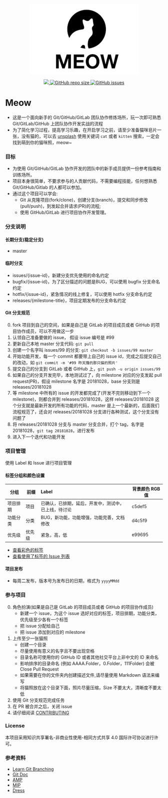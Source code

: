 <p align="center">
    <img src="MeowLogo.png" />
</p>

<p align="center">
    <a href="https://github.com/thisiswangle/meow/graphs/contributors">
        <img src="https://img.shields.io/github/contributors/thisiswangle/meow.svg" >
    </a>
    <a href="https://github.com/thisiswangle/meow">
        <img alt="GitHub repo size" src="https://img.shields.io/github/repo-size/thisiswangle/meow.svg">
    </a>
    <a href="https://github.com/thisiswangle/meow/issues">
        <img alt="GitHub issues" src="https://img.shields.io/github/issues/thisiswangle/meow.svg">
    </a>
</p>

# Meow

* 这是一个面向新手的 Git/GitHub/GitLab 团队协作修炼场所，玩一次即可熟悉 Git/GitLab/GitHub 上团队协作开发实战的流程
* 为了简化学习过程，提高学习乐趣，在开启学习之前，请至少准备猫咪皂片一张，没有猫的，可以去 [unsplash](https://unsplash.com/search/photos/cat) 使用关键词 `cat` 或者 `kitten` 搜索，一定会找到萌到你的猫咪照，meow~

### 目标

* 为使用 Git/GitHub/GitLab 协作开发的团队中的新手成员提供一份参考指南和训练场所。
* 项目本身很简单，不要求参与的人贡献代码，不需要编程技能，任何想熟悉 Git/GitHub/Gitlab 的人都可以参加。
* 通过这个项目可以学会:
    * Git 从克隆项目(fork/clone)，创建分支(branch)，提交和同步修改(pull/push)，到发起合并请求(PR)的流程;
    * 使用 GitHub/GitLab 进行项目协作开发管理。

### 分支说明

#### 长期分支(稳定分支)

* master

#### 临时分支

* issues/{issue-id}，新建分支优先使用的命名约定 
* bugfix/{issue-id}，为了区分描述的问题是BUG，可以使用 bugfix 分支命名约定
* hotfix/{issue-id}，紧急情况的线上修复，可以使用 hotfix 分支命名约定
* releases/{milestone-title}，项目定期发布的分支命名约定

#### Git 分支规范

0. fork 项目到自己的空间，如果是自己是 GitLab 的项目成员或者 GitHub 的项目协作成员，可以不用做这一步
1. 认领自己准备要做的 issue， 假设 issue 编号是 #99
2. 更新自己本地 master 分支代码: `git pull`
3. 创建一个名字叫 issues/99 的分支: `git checkout -b issues/99 master`
4. 开始功能开发，每一个 commit 都要带上自己的 issue id，完成之后提交自己的改动，如 `git commit -m '#99 昨天撸的那只猫的照片'`
5. 提交自己的分支到 GitLab 或者 GitHub 上，`git push -u origin issues/99`
6. 如果自己的分支开发完毕，本地测试过了，向 milestone 对应的分支发起 pull request(PR)，假设 milestone 名字是 20181028，base 分支则是 releases/20181028
7. 等 milestone 中所有的 issue 的开发都完成了(开发不完则移动到下一个 milestone)，则都合并到 releases/20181028，这样 releases/20181028 这个分支就是最新开发的所有功能的代码，master 是上一个最新的，后面我们流程规范了，还会对 releases/20181028 分支进行各种测试，这个分支没有问题了
8. 将 releases/20181028 分支与 master 分支合并，打个 tag，名字是 20181028，`git tag 20181028`，进行发布
9. 进入下一个迭代和功能开发

### 项目管理

使用 Label 和 Issue 进行项目管理

#### 标签分组和颜色设置

| 分组     | 前缀   |      Label                                           | 背景颜色 RGB 值 |
|----------|--------|:-----------------------------------------------------|-----------------|
| 项目排期 | 项目   | 已确认，已排期，延后，开发中，测试中，已上线，待讨论 | c5def5          |
| 功能分类 | 分类   | BUG，新功能，功能增强，功能完善，文档修改            | d4c5f9          |
| 优先级   | 优先级 | 紧急，高，低                                         | e99695          |

* [查看彩色的标签](https://github.com/thisiswangle/meow/labels)
* [查看使用了标签的 Issue 列表](https://github.com/thisiswangle/meow/issues?q=is%3Aissue+is%3Aclosed)

#### 项目发布

* 每周二发布，版本号为发布日的日期，格式为 `yyyyMMdd`

### 参与项目

0. 角色扮演(如果是自己是 GitLab 的项目成员或者 GitHub 的项目协作成员)
    * 新建一个 issue，为这个 issue 选好对应的标签，项目排期，功能分类，优先级至少各有一个标签
    * 把 issue 分配给自己
    * 把 issue 添加到对应的 milestone
1. 上传至少一张猫照
    * 创建一个目录
    * 尽量使用有意义的名字且不要出现空格
    * 目录名称可使用你的 GitHub ID 或者其他社交平台上非中文的 ID 来命名
    * 影响排序的目录命名 (例如 AAAA.Folder，0.Folder，111Folder) 会被 Close Pull Request
    * 如果需要在你的文件夹内创建描述文件,请尽量使用 Markdown 语法来编写
    * 将猫照放在这个目录下面，照片尽量压缩，Size 不要太大，清晰度不要太低
2. 使用 Git 分支规范完成任务
3. 在 PR 被合并之后，关闭 issue
4. 请仔细阅读 [CONTRIBUTING](CONTRIBUTING.md)

### License

本项目采用知识共享署名-非商业性使用-相同方式共享 4.0 国际许可协议进行许可。

### 参考资料

* [Learn Git Branching](https://learngitbranching.js.org/)
* [Git Doc](https://git-scm.com/doc)
* [AMP](https://github.com/ampproject/amphtml/labels)
* [MIP](https://github.com/mipengine/mip/labels)
* [Dress](https://github.com/komeiji-satori/Dress)

